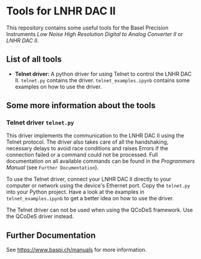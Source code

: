 # Tools for LNHR DAC II
This repository contains some useful tools for the Basel Precision Instruments *Low Noise High Resolution Digital to Analog Converter II* or *LNHR DAC II*. 

## List of all tools
- **Telnet driver:** A python driver for using Telnet to control the LNHR DAC II. `telnet.py` contains the driver. `telnet_examples.ipynb` contains some examples on how to use the driver.

## Some more information about the tools
### Telnet driver `telnet.py`
This driver implements the communication to the LNHR DAC II using the Telnet protocol. The driver also takes care of all the handshaking, necessary delays to avoid race conditions and raises Errors if the connection failed or a command could not be processed. Full documentation on all available commands can be found in the *Programmers Manual* (see `Further Documentation`).

To use the Telnet driver, connect your LNHR DAC II directly to your computer or network using the device's Ethernet port. Copy the `telnet.py` into your Python project. Have a look at the examples in `telnet_examples.ipynb` to get a better idea on how to use the driver. 

The Telnet driver can not be used when using the QCoDeS framework. Use the QCoDeS driver instead.

## Further Documentation
See https://www.baspi.ch/manuals for more information.
 
